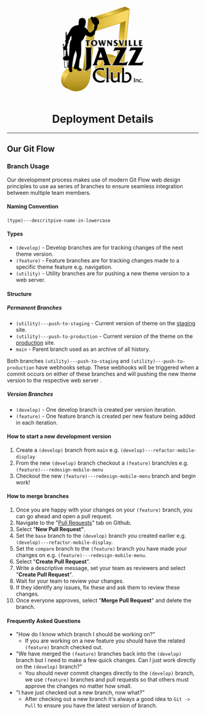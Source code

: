 <div align="center">
    <a href="https://github.com/cp3402-students/cp3402-2021-site-cp3402-2021-team04">
    <img src="documentationResources/TJC-Logo.jpg" alt="Logo" width="250" height="250">
    </a>

<h1>Deployment Details</h1>
</div>
<hr/>

<h2>Our Git Flow</h2>

<h3>Branch Usage</h3>
<p>Our development process makes use of modern Git Flow web design principles to use aa series of branches to ensure seamless integration between multiple team members.</p>

<h4>Naming Convention</h4>
<code >(type)---descritpive-name-in-lowercase</code>

<h4>Types</h4>
<ul>
    <li><code>(develop)</code> - Develop branches are for tracking changes of the next theme version.</li>
    <li><code>(feature)</code> - Feature branches are for tracking changes made to a specific theme feature e.g. navigation.</li>
    <li><code>(utility)</code> - Utility branches are for pushing a new theme version to a web server.</li>
</ul>

<h4>Structure</h4>

<h5>Permanent Branches</h5>
<ul>
    <li><code>(utility)---push-to-staging</code> - Current version of theme on the <a href="#">staging</a> site.</li>
    <li><code>(utility)---push-to-production</code> - Current version of the theme on the <a href="#">production</a> site.</li>
    <li><code>main</code> - Parent branch used as an archive of all history.</li>
</ul>

<p>
    Both branches <code>(utility)---push-to-staging</code> and <code>(utility)---push-to-production</code> have webhooks setup. 
    These webhooks will be triggered when a commit occurs on either of these branches and will pushing the new theme version to the respective web server .
</p>

<h5>Version Branches</h5>
<ul>
    <li><code>(develop)</code> - One develop branch is created per version iteration.</li>
    <li><code>(feature)</code> - One feature branch is created per new feature being added in each iteration.</li>
</ul>

<h4>How to start a new development version</h4>
<ol>
    <li>Create a <code>(develop)</code> branch from <code>main</code> e.g. <code>(develop)---refactor-mobile-display</code></li>
    <li>From the new <code>(develop)</code> branch checkout a <code>(feature)</code> branch/es e.g. <code>(feature)---redesign-mobile-menu</code></li>
    <li>Checkout the new <code>(feature)---redesign-mobile-menu</code> branch and begin work!</li>
</ol>

<h4>How to merge branches</h4>
<ol>
    <li>Once you are happy with your changes on your <code>(feature)</code> branch, you can go ahead and open a pull request.</li>
    <li>Navigate to the "<a href="https://github.com/cp3402-students/cp3402-2021-site-cp3402-2021-team04/pulls">Pull Requests</a>" tab on Github.</li>
    <li>Select "<b>New Pull Request"</b>.</li>
    <li>Set the <code>base</code> branch to the <code>(develop)</code> branch you created earlier e.g. <code>(develop)---refactor-mobile-display</code>.</li>
    <li>Set the <code>compare</code> branch to the <code>(feature)</code> branch you have made your changes on e.g. <code>(feature)---redesign-mobile-menu</code>.</li>
    <li>Select "<b>Create Pull Request</b>".</li>
    <li>Write a descriptive message, set your team as reviewers and select "<b>Create Pull Request</b>".</li>
    <li>Wait for your team to review your changes.</li>
    <li>If they identify any issues, fix these and ask them to review these changes.</li>
    <li>Once everyone approves, select "<b>Merge Pull Request</b>" and delete the branch.</li>
</ol>

<h4>Frequently Asked Questions</h4>
<ul>
    <li>"How do I know which branch I should be working on?"
        <ul>
            <li>If you are working on a new feature you should have the related <code>(feature)</code> branch checked out.</li>
        </ul>
    </li>
    <li>"We have merged the <code>(feature)</code> branches back into the <code>(develop)</code> branch but I need to make a few quick changes. Can I just work directly on the <code>(develop)</code> branch?"
        <ul>
            <li>You should never commit changes directly to the <code>(develop)</code> branch, we use <code>(feature)</code> branches and pull requests so that others must approve the changes no matter how small.</li>
        </ul>
    </li>
    <li>"I have just checked out a new branch, now what?"
        <ul>
            <li>After checking out a new branch it's always a good idea to <code>Git -> Pull</code> to ensure you have the latest version of branch.</li>
        </ul>
    </li>
</ul>